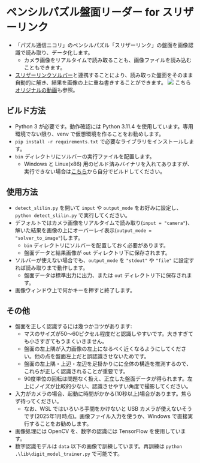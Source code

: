 # ペンシルパズル盤面リーダー for スリザーリンク

* 「パズル通信ニコリ」のペンシルパズル「スリザーリンク」の盤面を画像認識で読み取り、データ化します。
  * カメラ画像をリアルタイムで読み取ることも、画像ファイルを読み込むこともできます。
* [スリザーリンクソルバー](https://github.com/tomoto/logic_puzzle_solver)と連携することにより、読み取った盤面をそのまま自動的に解き、結果を画像の上に重ね書きすることができます。
  ![](doc/slilin-reader.gif)
  こちら[オリジナルの動画](https://youtu.be/dcuR6_Ylt-8?si=AHdNFwGssayT5I7G)も参照。

## ビルド方法

* Python 3 が必要です。動作確認には Python 3.11.4 を使用しています。専用環境でない限り、venv で仮想環境を作ることをお勧めします。
* `pip install -r requirements.txt` で必要なライブラリをインストールします。
* `bin` ディレクトリにソルバーの実行ファイルを配置します。
  * Windows と Linux(x86) 用のビルド済みバイナリを入れてありますが、実行できない場合は[こちら](https://github.com/tomoto/logic_puzzle_solver)から自分でビルドしてください。

## 使用方法

* `detect_slilin.py` を開いて `input` や `output_mode` をお好みに設定し、`python detect_slilin.py` で実行してください。
* デフォルトではカメラ画像をリアルタイムで読み取り(`input = "camera"`)、解いた結果を画像の上にオーバーレイ表示(`output_mode = "solver_to_image"`)します。
  * `bin` ディレクトリにソルバーを配置しておく必要があります。
  * 盤面データと結果画像が `out` ディレクトリ下に保存されます。
* ソルバーが使えない場合でも、`output_mode` を `"stdout"` や `"file"` に設定すれば読み取りまで動作します。
  * 盤面データは標準出力に出力、または `out` ディレクトリ下に保存されます。
* 画像ウィンドウ上で何かキーを押すと終了します。

## その他

* 盤面を正しく認識するには幾つかコツがあります:
  * マスのサイズが50～60ピクセル程度だと認識しやすいです。大きすぎても小さすぎてもうまくいきません。
  * 盤面の左上隅が入力画像の左上になるべく近くなるようにしてください。他の点を盤面左上だと誤認識させないためです。
  * 盤面の左上隅・上辺・左辺を足掛かりにに全体の構造を推測するので、これらが正しく認識されることが重要です。
  * 90度単位の回転は問題なく扱え、正立した盤面データが得られます。左上にノイズが比較的少ない、認識させやすい角度で撮影してください。
* 入力がカメラの場合、起動に時間がかかる(10秒以上)場合があります。焦らず待ってください。
  * なお、WSL ではいろいろ手間をかけないと USB カメラが使えないそうです(2025年1月時点)。画像ファイル入力を使うか、Windows で直接実行することをお勧めします。
* 画像処理には OpenCV を、数字の認識には TensorFlow を使用しています。
* 数字認識モデルは `data` 以下の画像で訓練しています。再訓練は `python .\lib\digit_model_trainer.py` で可能です。